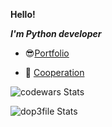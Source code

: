 **Hello!**

***I'm Python developer***

- 😎[Portfolio](https://dop3file.github.io/portfolio/)

- 👯 [Cooperation](https://t.me/dop3file)

![codewars Stats](https://www.codewars.com/users/dop3file/badges/large)

![dop3file Stats](https://github-readme-stats.vercel.app/api?username=dop3file&show_icons=true&theme=radical)


